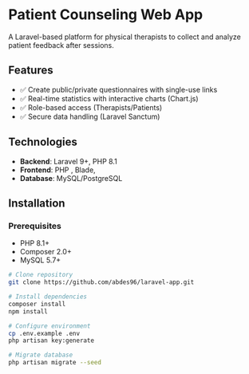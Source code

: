 # Patient Counseling Web App

A Laravel-based platform for physical therapists to collect and analyze patient feedback after sessions.


## Features
- ✅ Create public/private questionnaires with single-use links
- ✅ Real-time statistics with interactive charts (Chart.js)
- ✅ Role-based access (Therapists/Patients)
- ✅ Secure data handling (Laravel Sanctum)

## Technologies
- **Backend**: Laravel 9+, PHP 8.1
- **Frontend**: PHP , Blade,
- **Database**: MySQL/PostgreSQL

## Installation

### Prerequisites
- PHP 8.1+
- Composer 2.0+
- MySQL 5.7+

```bash
# Clone repository
git clone https://github.com/abdes96/laravel-app.git

# Install dependencies
composer install
npm install

# Configure environment
cp .env.example .env
php artisan key:generate

# Migrate database
php artisan migrate --seed
